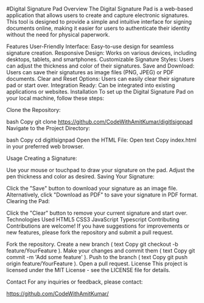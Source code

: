 #Digital Signature Pad
Overview
The Digital Signature Pad is a web-based application that allows users to create and capture electronic signatures. This tool is designed to provide a simple and intuitive interface for signing documents online, making it easier for users to authenticate their identity without the need for physical paperwork.

Features
User-Friendly Interface: Easy-to-use design for seamless signature creation.
Responsive Design: Works on various devices, including desktops, tablets, and smartphones.
Customizable Signature Styles: Users can adjust the thickness and color of their signatures.
Save and Download: Users can save their signatures as image files (PNG, JPEG) or PDF documents.
Clear and Reset Options: Users can easily clear their signature pad or start over.
Integration Ready: Can be integrated into existing applications or websites.
Installation
To set up the Digital Signature Pad on your local machine, follow these steps:

Clone the Repository:

bash
Copy
git clone https://github.com/CodeWithAmitKumar/digitlsignpad
Navigate to the Project Directory:

bash
Copy
cd digitlsignpad
Open the HTML File: Open
text
Copy
index.html
in your preferred web browser.

Usage
Creating a Signature:

Use your mouse or touchpad to draw your signature on the pad.
Adjust the pen thickness and color as desired.
Saving Your Signature:

Click the "Save" button to download your signature as an image file.
Alternatively, click "Download as PDF" to save your signature in PDF format.
Clearing the Pad:

Click the "Clear" button to remove your current signature and start over.
Technologies Used
HTML5
CSS3
JavaScript
Typescript
Contributing
Contributions are welcome! If you have suggestions for improvements or new features, please fork the repository and submit a pull request.

Fork the repository.
Create a new branch (
text
Copy
git checkout -b feature/YourFeature
).
Make your changes and commit them (
text
Copy
git commit -m 'Add some feature'
).
Push to the branch (
text
Copy
git push origin feature/YourFeature
).
Open a pull request.
License
This project is licensed under the MIT License - see the LICENSE file for details.

Contact
For any inquiries or feedback, please contact:


https://github.com/CodeWithAmitKumar/